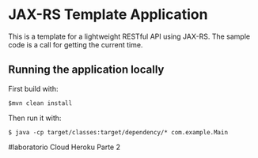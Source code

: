 # JAX-RS Template Application

This is a template for a lightweight RESTful API using JAX-RS. The sample code is a call for getting the current time.
    
## Running the application locally

First build with:

    $mvn clean install

Then run it with:

    $ java -cp target/classes:target/dependency/* com.example.Main

#laboratorio Cloud Heroku Parte 2
